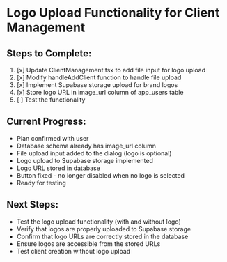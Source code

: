 # Logo Upload Functionality for Client Management

## Steps to Complete:
1. [x] Update ClientManagement.tsx to add file input for logo upload
2. [x] Modify handleAddClient function to handle file upload
3. [x] Implement Supabase storage upload for brand logos
4. [x] Store logo URL in image_url column of app_users table
5. [ ] Test the functionality

## Current Progress:
- Plan confirmed with user
- Database schema already has image_url column
- File upload input added to the dialog (logo is optional)
- Logo upload to Supabase storage implemented
- Logo URL stored in database
- Button fixed - no longer disabled when no logo is selected
- Ready for testing

## Next Steps:
- Test the logo upload functionality (with and without logo)
- Verify that logos are properly uploaded to Supabase storage
- Confirm that logo URLs are correctly stored in the database
- Ensure logos are accessible from the stored URLs
- Test client creation without logo upload
